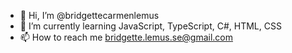 - 👋 Hi, I’m @bridgettecarmenlemus
- 🌱 I’m currently learning JavaScript, TypeScript, C#, HTML, CSS
- 📫 How to reach me bridgette.lemus.se@gmail.com




<!---
bridgettecarmenlemus/bridgettecarmenlemus is a ✨ special ✨ repository because its `README.md` (this file) appears on your GitHub profile.
You can click the Preview link to take a look at your changes.
--->

